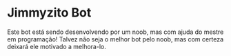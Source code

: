 # Jimmyzito Bot

Este bot está sendo desenvolvendo por um noob, mas com ajuda do mestre em programação!
Talvez não seja o melhor bot pelo noob, mas com certeza deixará ele motivado a melhora-lo.